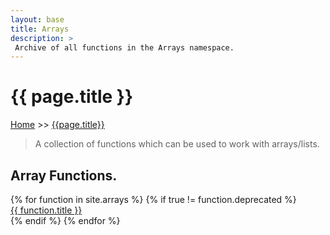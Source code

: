 ```yaml
---
layout: base
title: Arrays
description: >
 Archive of all functions in the Arrays namespace.
---
```


<h1 class="page-title">{{ page.title }}</h1>

<div class="breadcrumbs">
  <a href="{{ site.url | absolute_url  }}">Home</a> 
  >> <a href="{{ page.url | absolute_url }}">{{page.title}}</a>
</div>

> A collection of functions which can be used to work with arrays/lists.


## Array Functions.

<div class="container">
    <div class="grid all-functions">
    {% for function in site.arrays %}
        {% if true != function.deprecated %} 
        <div class="col-12 col-md-4">
            <a href="{{ site.url }}{{ function.url}}">{{ function.title }}</a>
        </div>
        {% endif %}
    {% endfor %} 
    </div>
</div>


